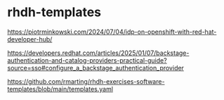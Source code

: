 # rhdh-templates

https://piotrminkowski.com/2024/07/04/idp-on-openshift-with-red-hat-developer-hub/

https://developers.redhat.com/articles/2025/01/07/backstage-authentication-and-catalog-providers-practical-guide?source=sso#configure_a_backstage_authentication_provider

https://github.com/rmarting/rhdh-exercises-software-templates/blob/main/templates.yaml